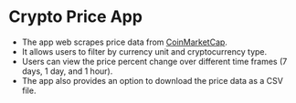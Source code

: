 # Crypto Price App
- The app web scrapes price data from [CoinMarketCap](https://coinmarketcap.com/).
- It allows users to filter by currency unit and cryptocurrency type.
- Users can view the price percent change over different time frames (7 days, 1 day, and 1 hour).
- The app also provides an option to download the price data as a CSV file.
